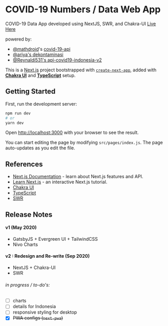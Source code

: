 # COVID-19 Numbers / Data Web App

COVID-19 Data App
developed using NextJS, SWR, and Chakra-UI
[Live Here](http://covid19data.sznm.dev/)

powered by:
- [@mathdroid](https://github.com/mathdroid/covid-19-api)'s [covid-19-api](https://covid19.mathdro.id/)
- [@ariya's dekontaminasi](https://github.com/ariya/dekontaminasi)
- [@Reynaldi531's api-covid19-indonesia-v2](https://github.com/Reynadi531/api-covid19-indonesia-v2)

This is a [Next.js](https://nextjs.org/) project bootstrapped with [`create-next-app`](https://github.com/vercel/next.js/tree/canary/packages/create-next-app), added with [**Chakra UI**](https://chakra-ui.com) and [**TypeScript**](https://typescriptlang.org) setup.

## Getting Started

First, run the development server:

```bash
npm run dev
# or
yarn dev
```

Open [http://localhost:3000](http://localhost:3000) with your browser to see the result.

You can start editing the page by modifying `src/pages/index.js`. The page auto-updates as you edit the file.

## References

- [Next.js Documentation](https://nextjs.org/docs) - learn about Next.js features and API.
- [Learn Next.js](https://nextjs.org/learn) - an interactive Next.js tutorial.
- [Chakra UI](https://chakra-ui.com)
- [TypeScript](https://typescriptlang.org)
- [SWR](https://swr.now.sh/)

## Release Notes
#### v1 (May 2020)
- GatsbyJS + Evergreen UI + TailwindCSS
- Nivo Charts

#### v2 : Redesign and Re-write (Sep 2020)
- NextJS + Chakra-UI
- SWR

###### in progress / to-do's:
- [ ] charts
- [ ] details for Indonesia
- [ ] responsive styling for desktop
- [x] ~~PWA configs (`next-pwa`)~~